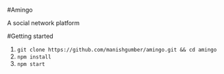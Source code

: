 #Amingo

A social network platform

#Getting started
1. `git clone https://github.com/manishgumber/amingo.git && cd amingo`
2. `npm install`
3. `npm start`